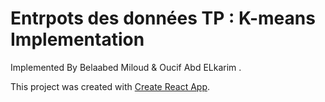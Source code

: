 # Entrpots des données TP : K-means Implementation

Implemented By Belaabed Miloud & Oucif Abd ELkarim .

This project was created with [Create React App](https://github.com/facebook/create-react-app).


